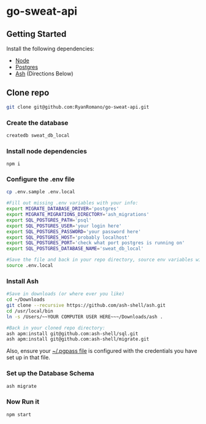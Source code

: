 # go-sweat-api

## Getting Started
Install the following dependencies:
- [Node](https://nodejs.org/en/)
- [Postgres](https://postgresapp.com/)
- [Ash](https://github.com/ash-shell/ash) (Directions Below)

## Clone repo
```sh
git clone git@github.com:RyanRomano/go-sweat-api.git
```

### Create the database
```sh
createdb sweat_db_local
```

### Install node dependencies
```
npm i
```

### Configure the .env file
```sh
cp .env.sample .env.local

#Fill out missing .env variables with your info:
export MIGRATE_DATABASE_DRIVER='postgres'
export MIGRATE_MIGRATIONS_DIRECTORY='ash_migrations'
export SQL_POSTGRES_PATH='psql'
export SQL_POSTGRES_USER='your login here'
export SQL_POSTGRES_PASSWORD='your password here'
export SQL_POSTGRES_HOST='probably localhost'
export SQL_POSTGRES_PORT='check what port postgres is running on'
export SQL_POSTGRES_DATABASE_NAME='sweat_db_local'

#Save the file and back in your repo directory, source env variables with:
source .env.local 
```

### Install Ash
```sh
#Save in downloads (or where ever you like)
cd ~/Downloads
git clone --recursive https://github.com/ash-shell/ash.git
cd /usr/local/bin
ln -s /Users/~~YOUR COMPUTER USER HERE~~~/Downloads/ash .

#Back in your cloned repo directory:
ash apm:install git@github.com:ash-shell/sql.git
ash apm:install git@github.com:ash-shell/migrate.git
```

Also, ensure your [~/.pgpass file](https://www.postgresql.org/docs/9.3/libpq-pgpass.html) is configured with the credentials you have set up in that file.

### Set up the Database Schema
```sh
ash migrate
```

### Now Run it
```
npm start
```
